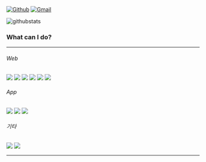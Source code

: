 [![Github](https://img.shields.io/badge/-Github-000?style=flat&logo=Github&logoColor=white)](https://github.com/pobredward)
[![Gmail](https://img.shields.io/badge/-Gmail-c14438?style=flat&logo=Gmail&logoColor=white)](mailto:pobredward@gmail.com)


![githubstats](https://github-readme-stats.vercel.app/api?username=pobredward&show_icons=true&theme=white)  

  
<h3>What can I do?</h3>

<hr/>

###### Web
<img src="https://img.shields.io/badge/HTML-E34F26?style=flat-square&logo=HTML5&logoColor=white"/>  <img src="https://img.shields.io/badge/CSS-1572B6?style=flat-square&logo=CSS3&logoColor=white"/>  <img src="https://img.shields.io/badge/Javascript-F7DF1E?style=flat-square&logo=JavaScript&logoColor=black"/>  <img src="https://img.shields.io/badge/React-61DAFB?style=flat-square&logo=React&logoColor=black"/>  <img src="https://img.shields.io/badge/Next.js-000000?style=flat-square&logo=Next.js&logoColor=white"/>  <img src="https://img.shields.io/badge/Redux-764ABC?style=flat-square&logo=Redux&logoColor=white"/>

###### App
<img src="https://img.shields.io/badge/Flutter-02569B?style=flat-square&logo=Flutter&logoColor=white"/>  <img src="https://img.shields.io/badge/Kotlin-7F52FF?style=flat-square&logo=Kotlin&logoColor=white"/>  <img src="https://img.shields.io/badge/Swift-F05138?style=flat-square&logo=Swift&logoColor=white"/>

###### 기타
<img src="https://img.shields.io/badge/Python-3776AB?style=flat-square&logo=Python&logoColor=white"/> <img src="https://img.shields.io/badge/C++-00599C?style=flat-square&logo=C++&logoColor=white"/>

<hr/>
